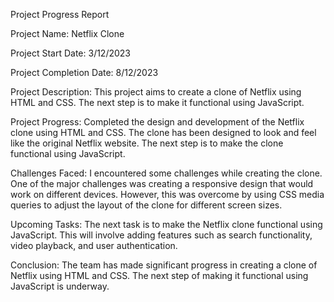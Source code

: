 Project Progress Report

Project Name: Netflix Clone

Project Start Date:  3/12/2023

Project Completion Date: 8/12/2023

Project Description:
This project aims to create a clone of Netflix using HTML and CSS. The next step is to make it functional using JavaScript.

Project Progress:
Completed the design and development of the Netflix clone using HTML and CSS. The clone has been designed to look and feel like the original Netflix website. The next step is to make the clone functional using JavaScript.

Challenges Faced:
I encountered some challenges while creating the clone. One of the major challenges was creating a responsive design that would work on different devices. However, this was overcome by using CSS media queries to adjust the layout of the clone for different screen sizes.

Upcoming Tasks:
The next task is to make the Netflix clone functional using JavaScript. This will involve adding features such as search functionality, video playback, and user authentication.

Conclusion:
The team has made significant progress in creating a clone of Netflix using HTML and CSS. The next step of making it functional using JavaScript is underway.
